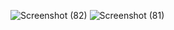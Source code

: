 ![Screenshot (82)](https://github.com/727722eucy050/REACT-727722EUCY050-CC1/assets/151622346/05bb5bb1-c10b-43f9-867c-bbdffd597e5a)
![Screenshot (81)](https://github.com/727722eucy050/REACT-727722EUCY050-CC1/assets/151622346/648bdd7c-3f05-42d7-9b5f-f8b41f460f8e)
